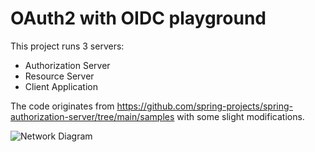 # OAuth2 with OIDC playground
This project runs 3 servers:
- Authorization Server
- Resource Server
- Client Application

The code originates from https://github.com/spring-projects/spring-authorization-server/tree/main/samples with some slight modifications.

![Network Diagram](https://plantuml-martingo-playground.apps.svgocplab1.lysetele.net/proxy?src=https://bitbucket.altibox.net/users/martingo/repos/oauth2-playground/raw/doc/pkce.puml&fmt=svg)